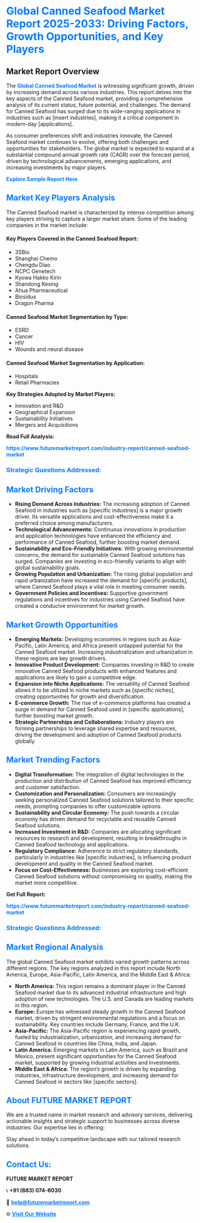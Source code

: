 <h1 style="color: #007BFF;">Global Canned Seafood Market Report 2025-2033: Driving Factors, Growth Opportunities, and Key Players</h1>

<section id="overview">
<h2>Market Report Overview</h2>
<p>The <a href="https://www.futuremarketreport.com/industry-report/canned-seafood-market" style="color: #007BFF; text-decoration: none;"><strong>Global Canned Seafood Market</strong></a> is witnessing significant growth, driven by increasing demand across various industries. This report delves into the key aspects of the Canned Seafood market, providing a comprehensive analysis of its current status, future potential, and challenges. The demand for Canned Seafood has surged due to its wide-ranging applications in industries such as [insert industries], making it a critical component in modern-day [applications].</p>
<p>As consumer preferences shift and industries innovate, the Canned Seafood market continues to evolve, offering both challenges and opportunities for stakeholders. The global market is expected to expand at a substantial compound annual growth rate (CAGR) over the forecast period, driven by technological advancements, emerging applications, and increasing investments by major players.</p>
</section>

<section id="overview">
<p><a href="https://www.futuremarketreport.com/request-sample/reportId=32252" style="color: #007BFF; text-decoration: none;"><strong>Explore Sample Report Here</strong></a></p>
</section>

<section id="key-players">
<h2 style="color: #007BFF;">Market Key Players Analysis</h2>
<p>The Canned Seafood market is characterized by intense competition among key players striving to capture a larger market share. Some of the leading companies in the market include:</p>
<h4>Key Players Covered in the Canned Seafood Report:</h4>
<ul><li>3SBio</li><li>Shanghai Chemo</li><li>Chengdu Diao</li><li>NCPC Genetech</li><li>Kyowa Hakko Kirin</li><li>Shandong Kexing</li><li>Ahua Pharmaceutical</li><li>Biosidus</li><li>Dragon Pharma</li></ul>
<h4>Canned Seafood Market Segmentation by Type:</h4>
<ul><li>ESRD</li><li>Cancer</li><li>HIV</li><li>Wounds and neural disease</li></ul>

<h4>Canned Seafood Market Segmentation by Application:</h4>
<ul><li>Hospitals</li><li>Retail Pharmacies</li></ul>
<p><strong>Key Strategies Adopted by Market Players:</strong></p>
<ul>
<li>Innovation and R&D</li>
<li>Geographical Expansion</li>
<li>Sustainability Initiatives</li>
<li>Mergers and Acquisitions</li>
</ul>
</section>

<section>
<p><strong>Read Full Analysis: </strong></p><a href="https://www.futuremarketreport.com/industry-report/canned-seafood-market" style="color: #007BFF; text-decoration: none;"><strong>https://www.futuremarketreport.com/industry-report/canned-seafood-market</strong></a>
<h3 style="color: #007BFF;">Strategic Questions Addressed:</h3>
</section>

<section id="driving-factors">
<h2 style="color: #007BFF;">Market Driving Factors</h2>
<ul>
<li><strong>Rising Demand Across Industries:</strong> The increasing adoption of Canned Seafood in industries such as [specific industries] is a major growth driver. Its versatile applications and cost-effectiveness make it a preferred choice among manufacturers.</li>
<li><strong>Technological Advancements:</strong> Continuous innovations in production and application technologies have enhanced the efficiency and performance of Canned Seafood, further boosting market demand.</li>
<li><strong>Sustainability and Eco-Friendly Initiatives:</strong> With growing environmental concerns, the demand for sustainable Canned Seafood solutions has surged. Companies are investing in eco-friendly variants to align with global sustainability goals.</li>
<li><strong>Growing Population and Urbanization:</strong> The rising global population and rapid urbanization have increased the demand for [specific products], where Canned Seafood plays a vital role in meeting consumer needs.</li>
<li><strong>Government Policies and Incentives:</strong> Supportive government regulations and incentives for industries using Canned Seafood have created a conducive environment for market growth.</li>
</ul>
</section>

<section id="growth-opportunities">
<h2 style="color: #007BFF;">Market Growth Opportunities</h2>
<ul>
<li><strong>Emerging Markets:</strong> Developing economies in regions such as Asia-Pacific, Latin America, and Africa present untapped potential for the Canned Seafood market. Increasing industrialization and urbanization in these regions are key growth drivers.</li>
<li><strong>Innovative Product Development:</strong> Companies investing in R&D to create innovative Canned Seafood products with enhanced features and applications are likely to gain a competitive edge.</li>
<li><strong>Expansion into Niche Applications:</strong> The versatility of Canned Seafood allows it to be utilized in niche markets such as [specific niches], creating opportunities for growth and diversification.</li>
<li><strong>E-commerce Growth:</strong> The rise of e-commerce platforms has created a surge in demand for Canned Seafood used in [specific applications], further boosting market growth.</li>
<li><strong>Strategic Partnerships and Collaborations:</strong> Industry players are forming partnerships to leverage shared expertise and resources, driving the development and adoption of Canned Seafood products globally.</li>
</ul>
</section>

<section id="trending-factors">
<h2 style="color: #007BFF;">Market Trending Factors</h2>
<ul>
<li><strong>Digital Transformation:</strong> The integration of digital technologies in the production and distribution of Canned Seafood has improved efficiency and customer satisfaction.</li>
<li><strong>Customization and Personalization:</strong> Consumers are increasingly seeking personalized Canned Seafood solutions tailored to their specific needs, prompting companies to offer customizable options.</li>
<li><strong>Sustainability and Circular Economy:</strong> The push towards a circular economy has driven demand for recyclable and reusable Canned Seafood solutions.</li>
<li><strong>Increased Investment in R&D:</strong> Companies are allocating significant resources to research and development, resulting in breakthroughs in Canned Seafood technology and applications.</li>
<li><strong>Regulatory Compliance:</strong> Adherence to strict regulatory standards, particularly in industries like [specific industries], is influencing product development and quality in the Canned Seafood market.</li>
<li><strong>Focus on Cost-Effectiveness:</strong> Businesses are exploring cost-efficient Canned Seafood solutions without compromising on quality, making the market more competitive.</li>
</ul>
</section>

<section>
<p><strong>Get Full Report: </strong></p><a href="https://www.futuremarketreport.com/industry-report/canned-seafood-market" style="color: #007BFF; text-decoration: none;"><strong>https://www.futuremarketreport.com/industry-report/canned-seafood-market</strong></a>
<h3 style="color: #007BFF;">Strategic Questions Addressed:</h3>
</section>


<section id="regional-analysis">
<h2 style="color: #007BFF;">Market Regional Analysis</h2>
<p>The global Canned Seafood market exhibits varied growth patterns across different regions. The key regions analyzed in this report include North America, Europe, Asia-Pacific, Latin America, and the Middle East & Africa:</p>
<ul>
<li><strong>North America:</strong> This region remains a dominant player in the Canned Seafood market due to its advanced industrial infrastructure and high adoption of new technologies. The U.S. and Canada are leading markets in this region.</li>
<li><strong>Europe:</strong> Europe has witnessed steady growth in the Canned Seafood market, driven by stringent environmental regulations and a focus on sustainability. Key countries include Germany, France, and the U.K.</li>
<li><strong>Asia-Pacific:</strong> The Asia-Pacific region is experiencing rapid growth, fueled by industrialization, urbanization, and increasing demand for Canned Seafood in countries like China, India, and Japan.</li>
<li><strong>Latin America:</strong> Emerging markets in Latin America, such as Brazil and Mexico, present significant opportunities for the Canned Seafood market, supported by growing industrial activities and investments.</li>
<li><strong>Middle East & Africa:</strong> The region’s growth is driven by expanding industries, infrastructure development, and increasing demand for Canned Seafood in sectors like [specific sectors].</li>
</ul>
</section>

<footer>
<h2 style="color: #007BFF;">About FUTURE MARKET REPORT</h2>
<p>We are a trusted name in market research and advisory services, delivering actionable insights and strategic support to businesses across diverse industries. Our expertise lies in offering:</p>

<p>Stay ahead in today’s competitive landscape with our tailored research solutions.</p>

<h2 style="color: #007BFF;">Contact Us:</h2>
<p><strong>FUTURE MARKET REPORT</strong></p>
<p>📞 <strong>+91 (883) 074-8030</strong></p>
<p>📧 <strong><a href="mailto:help@futuremarketreport.com" style="color: #007BFF;">help@futuremarketreport.com</a></strong></p>
<p>🌐 <strong><a href="https://www.futuremarketreport.com/" style="color: #007BFF;">Visit Our Website</a></strong></p>
</footer>
